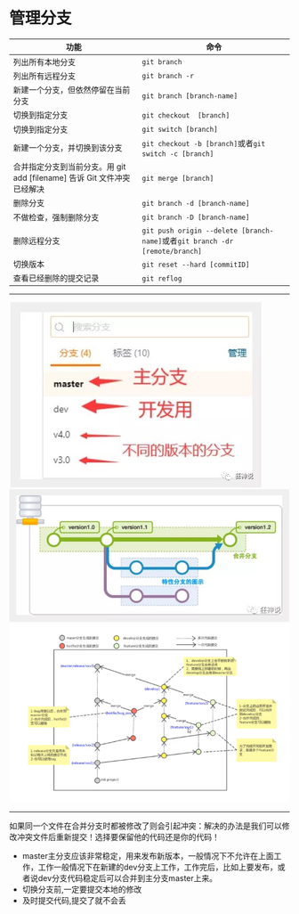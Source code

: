 # 管理分支

|功能|命令|
|-|-|
|列出所有本地分支|`git branch`|
|列出所有远程分支|`git branch -r`|
|新建一个分支，但依然停留在当前分支|`git branch [branch-name]`|
|切换到指定分支|`git checkout  [branch]`|
|切换到指定分支|`git switch [branch]`|
|新建一个分支，并切换到该分支|`git checkout -b [branch]`或者`git switch -c [branch]`|
|合并指定分支到当前分支。用 git add [filename] 告诉 Git 文件冲突已经解决|`git merge [branch]`|
|删除分支|`git branch -d [branch-name]`|
|不做检查，强制删除分支|`git branch -D [branch-name]`|
|删除远程分支|`git push origin --delete [branch-name]`或者`git branch -dr [remote/branch]`|
|切换版本|`git reset --hard [commitID]`|
|查看已经删除的提交记录|`git reflog`|

---

![branches-management-1.jpg](branches-management-1.jpg)
![branches-management-2.jpg](branches-management-2.jpg)
![branches-management-3.png](branches-management-3.png)

---

如果同一个文件在合并分支时都被修改了则会引起冲突：解决的办法是我们可以修改冲突文件后重新提交！选择要保留他的代码还是你的代码！

- master主分支应该非常稳定，用来发布新版本，一般情况下不允许在上面工作，工作一般情况下在新建的dev分支上工作，工作完后，比如上要发布，或者说dev分支代码稳定后可以合并到主分支master上来。
- 切换分支前,一定要提交本地的修改
- 及时提交代码,提交了就不会丢
